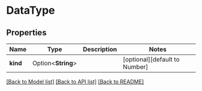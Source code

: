 # DataType

## Properties

Name | Type | Description | Notes
------------ | ------------- | ------------- | -------------
**kind** | Option<**String**> |  | [optional][default to Number]

[[Back to Model list]](../README.md#documentation-for-models) [[Back to API list]](../README.md#documentation-for-api-endpoints) [[Back to README]](../README.md)


